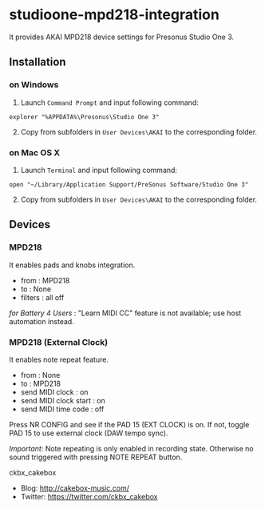 # studioone-mpd218-integration

It provides AKAI MPD218 device settings for Presonus Studio One 3.

## Installation

### on Windows

1) Launch `Command Prompt` and input following command:

```
explorer "%APPDATA%\Presonus\Studio One 3"
```

2) Copy from subfolders in `User Devices\AKAI` to the corresponding folder.

### on Mac OS X

1) Launch `Terminal` and input following command:

```
open "~/Library/Application Support/PreSonus Software/Studio One 3"
```

2) Copy from subfolders in `User Devices\AKAI` to the corresponding folder.

## Devices

### MPD218

It enables pads and knobs integration.

- from : MPD218
- to : None
- filters : all off

*for Battery 4 Users* : "Learn MIDI CC" feature is not available; use host automation instead.

### MPD218 (External Clock)

It enables note repeat feature.

- from : None
- to : MPD218
- send MIDI clock : on
- send MIDI clock start : on
- send MIDI time code : off

Press NR CONFIG and see if the PAD 15 (EXT CLOCK) is on. If not, toggle PAD 15 to use external clock (DAW tempo sync).

*Important*: Note repeating is only enabled in recording state. Otherwise no sound triggered with pressing NOTE REPEAT button.

ckbx_cakebox
- Blog: http://cakebox-music.com/
- Twitter: https://twitter.com/ckbx_cakebox
